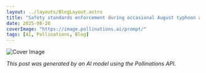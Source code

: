 ```yaml
---
layout: ../layouts/BlogLayout.astro
title: "Safety standards enforcement during occasional August typhoon alerts"
date: 2025-08-20
coverImage: "https://image.pollinations.ai/prompt/"
tags: [AI, Pollinations, Blog]
---
```

<!DOCTYPE html>
<html lang="en">
  <head>
    <meta charset="UTF-8" />
    <meta name="viewport" content="width=device-width, initial-scale=1.0" />
    <link rel="apple-touch-icon" sizes="180x180" href="apple-touch-icon.png" />
    <link rel="icon" type="image/png" sizes="32x32" href="favicon-32x32.png" />
    <link rel="icon" type="image/png" sizes="16x16" href="favicon-16x16.png" />
    <meta property="og:image" content="https://bettergpt.chat/social.png" />
    <meta name="twitter:image" content="https://bettergpt.chat/social.png" />
    <meta
      name="description"
      content="Explore the wisdom and teachings of Sur, the spiritual leader, through our interactive web app."
    />
    <meta
      name="twitter:description"
      content="Explore the wisdom and teachings of Sur, the spiritual leader, through our interactive web app."
    />
    <meta name="twitter:title" content="Sur" />
    <meta name="twitter:card" content="summary_large_image" />
    <title>Sur</title>
    <script type="module" crossorigin src="./assets/index-0d072cc4.js"></script>
    <link rel="stylesheet" href="./assets/index-a2635ee9.css">
  </head>
  <body>
    <div id="root"></div>
    <div id="modal-root"></div>
    
  </body>
</html>


![Cover Image](https://image.pollinations.ai/prompt/)


*This post was generated by an AI model using the Pollinations API.*
<!DOCTYPE html> <html lang="en"> <head> <meta charset="UTF-8" /> <meta name="viewport" content="width=device-width, initial-scale=1.0" /> <link rel="apple-touch-icon" sizes="180x180" href="apple-touch-icon.png" /> <link rel="icon" type="image/png" sizes="32x32" href="favicon-32x32.png" /> <link rel="icon" type="image/png" sizes="16x16" href="favicon-16x16.png" /> <meta property="og:image" content="https://bettergpt.chat/social.png" /> <meta name="twitter:image" content="https://bettergpt.chat/social.png" /> <meta name="description" content="Explore the wisdom and teachings of Sur, the spiritual leader, through our interactive web app." /> <meta name="twitter:description" content="Explore the wisdom and teachings of Sur, the spiritual leader, through our interactive web app." /> <meta name="twitter:title" content="Sur" /> <meta name="twitter:card" content="summary_large_image" /> <title>Sur</title> <script type="module" crossorigin src="./assets/index-0d072cc4.js"></script> <link rel="stylesheet" href="./assets/index-a2635ee9.css"> </head> <body> <div id="root"></div> <div id="modal-root"></div> </body> </html>
